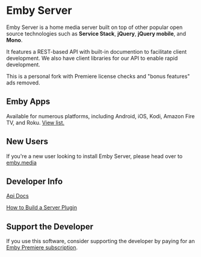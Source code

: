 Emby Server
============

Emby Server is a home media server built on top of other popular open source technologies such as **Service Stack**, **jQuery**, **jQuery mobile**, and **Mono**.

It features a REST-based API with built-in documention to facilitate client development. We also have client libraries for our API to enable rapid development.

This is a personal fork with Premiere license checks and "bonus features" ads removed.

## Emby Apps

Available for numerous platforms, including Android, iOS, Kodi, Amazon Fire TV, and Roku. [View list.](http://emby.media/download.html)

## New Users ##

If you're a new user looking to install Emby Server, please head over to [emby.media](http://www.emby.media/ "emby.media")

## Developer Info ##

[Api Docs](https://github.com/MediaBrowser/MediaBrowser/wiki "Api Workflow")

[How to Build a Server Plugin](https://github.com/MediaBrowser/MediaBrowser/wiki/How-to-build-a-Server-Plugin "How to build a server plugin")

## Support the Developer ##

If you use this software, consider supporting the developer by paying for an [Emby Premiere subscription](http://emby.media/premiere.html).
